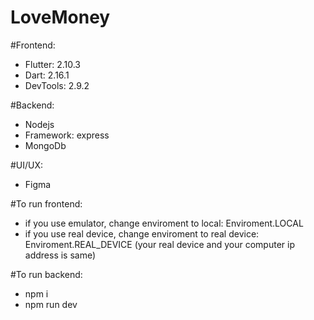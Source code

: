# LoveMoney

#Frontend:

+ Flutter: 2.10.3
+ Dart: 2.16.1
+ DevTools: 2.9.2

#Backend:

+ Nodejs
+ Framework: express
+ MongoDb

#UI/UX:
+ Figma

#To run frontend:

+ if you use emulator, change enviroment to local: Enviroment.LOCAL
+ if you use real device, change enviroment to real device: Enviroment.REAL_DEVICE (your real device and your computer ip address is same)

#To run backend:

+ npm i
+ npm run dev
